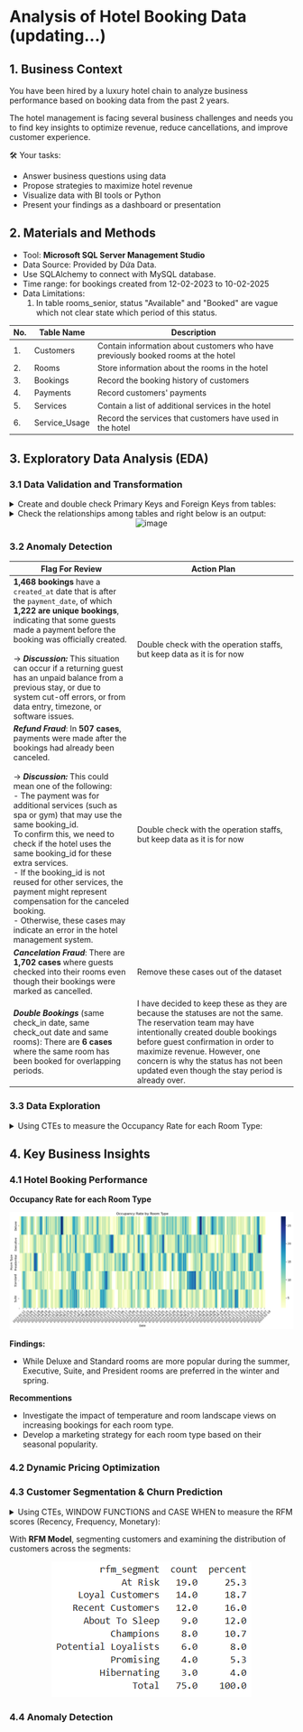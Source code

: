 # Analysis of Hotel Booking Data (updating...)
## 1. Business Context

You have been hired by a luxury hotel chain to analyze business performance based on booking data from the past 2 years.

The hotel management is facing several business challenges and needs you to find key insights to optimize revenue, reduce cancellations, and improve customer experience.

🛠 Your tasks:

- Answer business questions using data
- Propose strategies to maximize hotel revenue
- Visualize data with BI tools or Python
- Present your findings as a dashboard or presentation

## 2. Materials and Methods
- Tool: **Microsoft SQL Server Management Studio**
- Data Source: Provided by Dứa Data.
- Use SQLAlchemy to connect with MySQL database.
- Time range: for bookings created from 12-02-2023 to 10-02-2025
- Data Limitations:
   1. In table rooms_senior, status "Available" and "Booked" are vague which not clear state which period of this status.

| No. | Table Name | Description |
|----------|----------|----------|
| 1.     | Customers     | Contain information about customers who have previously booked rooms at the hotel     |
| 2.    | Rooms     | Store information about the rooms in the hotel     |
| 3.   | Bookings     | Record the booking history of customers     |
| 4.   | Payments     | Record customers' payments     |
| 5.   | Services     | Contain a list of additional services in the hotel     |
| 6.   | Service_Usage     | Record the services that customers have used in the hotel     |

## 3. Exploratory Data Analysis (EDA)
### 3.1 Data Validation and Transformation
<details>
	<summary>Create and double check Primary Keys and Foreign Keys from tables:</summary>

```
with connection.connect() as conn:
    inspector = inspect(conn)
    tables = inspector.get_table_names()
    
    for table in tables:
        print("\n"f"Table: {table}")
        fks = inspector.get_foreign_keys(table)
        pk = inspector.get_pk_constraint(table)
        print("Primary key(s):", pk['constrained_columns'])
        if fks:
            for fk in fks:
                print(f"  Foreign Key: {fk['constrained_columns']} -> {fk['referred_table']}({fk['referred_columns']})")
        else:
                print("  No foreign keys")
```
</details>

<details>
	<summary>Check the relationships among tables and right below is an output:</summary>

```
relations = []

with connection.connect() as conn:
    inspector = inspect(conn)
    tables = inspector.get_table_names()
    
    for table in tables:
        fks = inspector.get_foreign_keys(table)
        for fk in fks:
            relations.append({
                "table": table,
                "column": fk['constrained_columns'],
                "references_table": fk['referred_table'],
                "references_column": fk['referred_columns']
            })

df_rel = pd.DataFrame(relations)
print(df_rel)
```
</details>

<div align = "center">
<img width="822" height="169" alt="image" src="https://github.com/user-attachments/assets/f2fcdf01-93e6-4df9-b05c-0e2c897a7123"/>
</div>

### 3.2 Anomaly Detection
| Flag For Review                  | Action Plan                  |
|-----------------------|---------------------------|
| **1,468 bookings** have a ```created_at``` date that is after the ```payment_date```, of which **1,222 are unique bookings**, indicating that some guests made a payment before the booking was officially created.<br><br>→ ***Discussion:*** This situation can occur if a returning guest has an unpaid balance from a previous stay, or due to system cut-off errors, or from data entry, timezone, or software issues. |Double check with the operation staffs, but keep data as it is for now        |
| ***Refund Fraud***: In **507 cases**, payments were made after the bookings had already been canceled.<br><br>→ ***Discussion:*** This could mean one of the following:<br>- The payment was for additional services (such as spa or gym) that may use the same booking_id.<br>To confirm this, we need to check if the hotel uses the same booking_id for these extra services.<br>- If the booking_id is not reused for other services, the payment might represent compensation for the canceled booking.<br>- Otherwise, these cases may indicate an error in the hotel management system. |Double check with the operation staffs, but keep data as it is for now        |
| ***Cancelation Fraud***: There are **1,702 cases** where guests checked into their rooms even though their bookings were marked as cancelled. |Remove these cases out of the dataset      |
| ***Double Bookings*** (same check_in date, same check_out date and same rooms): There are **6 cases** where the same room has been booked for overlapping periods. |I have decided to keep these as they are because the statuses are not the same. The reservation team may have intentionally created double bookings before guest confirmation in order to maximize revenue. However, one concern is why the status has not been updated even though the stay period is already over.      |
   
### 3.3 Data Exploration
<details>
	<summary>Using CTEs to measure the Occupancy Rate for each Room Type:</summary>
	
```
WITH daily_booked_by_room_type AS (
	SELECT rm.room_type, ebd.curr_check_in,
			COUNT(ebd.curr_check_in) AS booked_room_count
	FROM expand_booking_by_date ebd
	JOIN rooms_senior rm ON ebd.room_id = rm.room_id
	GROUP BY rm.room_type, ebd.curr_check_in),
	
	total_available_rooms_by_room_type AS (
	SELECT room_type,
			COUNT(*) AS available_room_count_by_room_type
	FROM rooms_senior
	GROUP BY room_type
	)
	
SELECT dbb.curr_check_in, dbb.room_type,
		ROUND((dbb.booked_room_count*100 / avai.available_room_count_by_room_type),2) AS occupancy_rate
FROM daily_booked_by_room_type dbb
JOIN total_available_rooms_by_room_type avai
	ON dbb.room_type = avai.room_type
GROUP BY dbb.curr_check_in, dbb.room_type
```
</details>

## 4. Key Business Insights
###  4.1 Hotel Booking Performance
**Occupancy Rate for each Room Type**

![image](https://github.com/kimphuongdo2710/analysis-of-hotel-booking-data/blob/c6215de80855586a5568d21ae100501f1cf80baf/asset/Screenshot%202025-10-08%20201322.png)

**Findings:**
- While Deluxe and Standard rooms are more popular during the summer, Executive, Suite, and President rooms are preferred in the winter and spring. 

**Recommentions**
- Investigate the impact of temperature and room landscape views on increasing bookings for each room type.
- Develop a marketing strategy for each room type based on their seasonal popularity.

###  4.2 Dynamic Pricing Optimization
###  4.3 Customer Segmentation & Churn Prediction
<details>
	<summary>Using CTEs, WINDOW FUNCTIONS and CASE WHEN to measure the RFM scores (Recency, Frequency, Monetary):</summary>

```
	query = '''WITH rfm AS (
	SELECT	bk.customer_id, 
		DATEDIFF("2025-02-11",MAX(pm.payment_date)) AS Recency,
        COUNT(pm.payment_date) AS Frequency,
        SUM(amount) AS Monetary
	FROM hotel_revenue_10mar25.bookings_senior bk
	LEFT JOIN payments_senior pm ON bk.booking_id = pm.booking_id
	GROUP BY bk.customer_id
    ),
rfm_score AS (SELECT customer_id, Recency, Frequency, Monetary,
	NTILE(5) OVER (ORDER BY Recency) AS R,
    NTILE(5) OVER (ORDER BY Frequency) AS F,
    NTILE(5) OVER (ORDER BY Monetary) AS M
FROM rfm),

temp AS (SELECT R, F, M, CONCAT(R, F , M) AS RFM, COUNT(*) AS rfm_count
FROM rfm_score
GROUP BY R, F, M, CONCAT(R, F , M)),

segment_count AS (SELECT 
	CASE 
			WHEN (R BETWEEN 4 AND 5) AND (F BETWEEN 4 AND 5) AND (M BETWEEN 4 AND 5) THEN 'Champions'
            WHEN (R in (3,4,5)) AND (F in (3,4,5)) AND (M in (3,4,5)) THEN 'Loyal Customers'
            WHEN (R in (3,4,5)) AND (F in (3,4,5)) AND (M in (1,2,3)) THEN 'Potential Loyalists'
            WHEN (R in (3,4,5)) AND (F in (1,2)) AND (M in (1,2)) THEN 'Recent Customers'
            WHEN (R in (3,4,5)) AND (F in (1,2)) AND (M in (1,2,3,4,5)) THEN 'Promising'
            WHEN (R in (3,4,5)) AND (F in (2,3,4)) AND (M in (3,4,5)) THEN 'Customers Need Attention'
            WHEN (R in (2,3)) AND (F in (1,2,3)) AND (M in (1,2,3)) THEN 'About To Sleep'
            WHEN (R in (1,2)) AND (F in (2,3,4,5)) AND (M in (2,3,4,5)) THEN 'At Risk'
            WHEN (R in (1,2)) AND (F in (1,2,3,4,5)) AND (M in (3,4,5)) THEN 'Can''t Lose Them'
            WHEN (R in (1,2,3)) AND (F in (1,2,3,4,5)) AND (M in (1,2,3)) THEN 'Hibernating'
            WHEN (R in (1)) AND (F in (1,2,3,4,5)) AND (M in (1,2)) THEN 'Lost'
            ELSE 'Unclassified'
		END AS rfm_segment,
		COUNT(*) as count
FROM temp 
GROUP BY rfm_segment
ORDER BY count DESC)

SELECT rfm_segment, count, ROUND(count*100/SUM(count) OVER(),1) AS percent
FROM segment_count
GROUP BY rfm_segment

UNION ALL

SELECT 'Total', SUM(count), 100
FROM segment_count
;'''

try:
    with connection.connect() as conn:
        df = pd.read_sql(query, conn)
        print(df)

except Exception as e:
    print('Error:', e)
```

</details>

With **RFM Model**, segmenting customers and examining the distribution of customers across the segments:
<div align = "center">
<img alt="image" src="https://github.com/kimphuongdo2710/analysis-of-hotel-booking-data/blob/main/asset/Screenshot%202025-10-15%20121044.png"/>
</div>

###  4.4 Anomaly Detection
